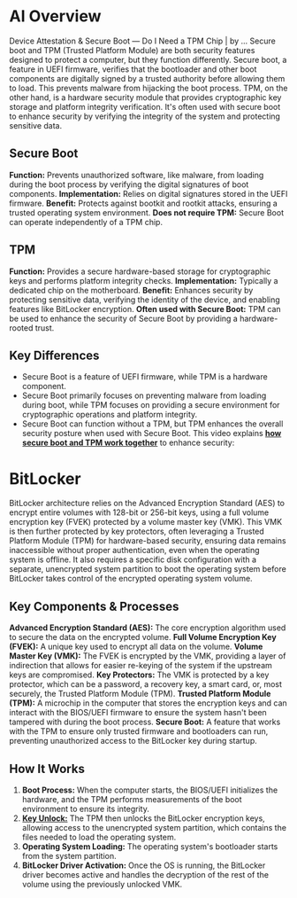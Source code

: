 # AI Overview

Device Attestation & Secure Boot — Do I Need a TPM Chip | by ...
Secure boot and TPM (Trusted Platform Module) are both security features designed to protect a computer, but they function differently. Secure boot, a feature in UEFI firmware, verifies that the bootloader and other boot components are digitally signed by a trusted authority before allowing them to load. This prevents malware from hijacking the boot process. TPM, on the other hand, is a hardware security module that provides cryptographic key storage and platform integrity verification. It's often used with secure boot to enhance security by verifying the integrity of the system and protecting sensitive data.

## Secure Boot

**Function:** Prevents unauthorized software, like malware, from loading during the boot process by verifying the digital signatures of boot components.
**Implementation:** Relies on digital signatures stored in the UEFI firmware.
**Benefit:** Protects against bootkit and rootkit attacks, ensuring a trusted operating system environment.
**Does not require TPM:** Secure Boot can operate independently of a TPM chip.

## TPM

**Function:** Provides a secure hardware-based storage for cryptographic keys and performs platform integrity checks.
**Implementation:** Typically a dedicated chip on the motherboard.
**Benefit:** Enhances security by protecting sensitive data, verifying the identity of the device, and enabling features like BitLocker encryption.
**Often used with Secure Boot:** TPM can be used to enhance the security of Secure Boot by providing a hardware-rooted trust.

## Key Differences

- Secure Boot is a feature of UEFI firmware, while TPM is a hardware component.
- Secure Boot primarily focuses on preventing malware from loading during boot, while TPM focuses on providing a secure environment for cryptographic operations and platform integrity.
- Secure Boot can function without a TPM, but TPM enhances the overall security posture when used with Secure Boot.
This video explains **[how secure boot and TPM work together](https://m.youtube.com/watch?v=WRFnOh_pqX8&pp=ygUGI254dHBt&t=424)** to enhance security:

# BitLocker

BitLocker architecture relies on the Advanced Encryption Standard (AES) to encrypt entire volumes with 128-bit or 256-bit keys, using a full volume encryption key (FVEK) protected by a volume master key (VMK). This VMK is then further protected by key protectors, often leveraging a Trusted Platform Module (TPM) for hardware-based security, ensuring data remains inaccessible without proper authentication, even when the operating system is offline. It also requires a specific disk configuration with a separate, unencrypted system partition to boot the operating system before BitLocker takes control of the encrypted operating system volume.

## Key Components & Processes

**Advanced Encryption Standard (AES):** The core encryption algorithm used to secure the data on the encrypted volume.
**Full Volume Encryption Key (FVEK):** A unique key used to encrypt all data on the volume.
**Volume Master Key (VMK):** The FVEK is encrypted by the VMK, providing a layer of indirection that allows for easier re-keying of the system if the upstream keys are compromised.
**Key Protectors:** The VMK is protected by a key protector, which can be a password, a recovery key, a smart card, or, most securely, the Trusted Platform Module (TPM).
**Trusted Platform Module (TPM):** A microchip in the computer that stores the encryption keys and can interact with the BIOS/UEFI firmware to ensure the system hasn't been tampered with during the boot process.
**Secure Boot:** A feature that works with the TPM to ensure only trusted firmware and bootloaders can run, preventing unauthorized access to the BitLocker key during startup.

## How It Works

1. **Boot Process:** When the computer starts, the BIOS/UEFI initializes the hardware, and the TPM performs measurements of the boot environment to ensure its integrity.
2. **[Key Unlock:](https://www.youtube.com/watch?v=2mFeoiExeX0&pp=ygUHI2FzazRwYw%3D%3D&t=385)** The TPM then unlocks the BitLocker encryption keys, allowing access to the unencrypted system partition, which contains the files needed to load the operating system.
3. **Operating System Loading:** The operating system's bootloader starts from the system partition.
4. **BitLocker Driver Activation:** Once the OS is running, the BitLocker driver becomes active and handles the decryption of the rest of the volume using the previously unlocked VMK.

